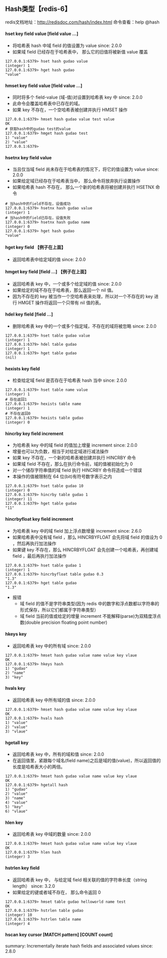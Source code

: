 ## Hash类型【redis-6】
redis文档地址：<http://redisdoc.com/hash/index.html> 
命令查看：help @hash

#### hset key field value [field value ...]
* 将哈希表 hash 中域 field 的值设置为 value since: 2.0.0
* 如果域 field 已经存在于哈希表中， 那么它的旧值将被新值 value 覆盖
```shell
127.0.0.1:6379> hset hash gudao value
(integer) 1
127.0.0.1:6379> hget hash gudao
"value"
```

#### hmset key field value [field value ...]
* 同时将多个 field-value (域-值)对设置到哈希表 key 中 since: 2.0.0
* 此命令会覆盖哈希表中已存在的域。
* 如果 key 不存在，一个空哈希表被创建并执行 HMSET 操作
```shell
127.0.0.1:6379> hmset hash gudao value test value
OK
# 获取hash中的gudao test的value
127.0.0.1:6379> hmget hash gudao test
1) "value"
2) "value"
127.0.0.1:6379>
```

#### hsetnx key field value
* 当且仅当域 field 尚未存在于哈希表的情况下，将它的值设置为 value since: 2.0.0
* 如果给定域已经存在于哈希表当中， 那么命令将放弃执行设置操作
* 如果哈希表 hash 不存在， 那么一个新的哈希表将被创建并执行 HSETNX 命令
```shell
# 当hash中的field不存在，设值成功
127.0.0.1:6379> hsetnx hash gudao value
(integer) 1
# 当hash中的field已存在，设值失败
127.0.0.1:6379> hsetnx hash gudao name
(integer) 0
127.0.0.1:6379> hget hash gudao
"value"
```

#### hget key field 【例子在上面】
* 返回哈希表中给定域的值 since: 2.0.0

#### hmget key field [field ...] 【例子在上面】
* 返回哈希表 key 中，一个或多个给定域的值 since: 2.0.0
* 如果给定的域不存在于哈希表，那么返回一个 nil 值。
* 因为不存在的 key 被当作一个空哈希表来处理，所以对一个不存在的 key 进行 HMGET 操作将返回一个只带有 nil 值的表。

#### hdel key field [field ...]
* 删除哈希表 key 中的一个或多个指定域，不存在的域将被忽略 since: 2.0.0
```shell
127.0.0.1:6379> hset table gudao value
(integer) 1
127.0.0.1:6379> hdel table gudao
(integer) 1
127.0.0.1:6379> hget table gudao
(nil)
```

#### hexists key field
* 检查给定域 field 是否存在于哈希表 hash 当中 since: 2.0.0
```shell
127.0.0.1:6379> hset table name value
(integer) 1
# 存在返回1
127.0.0.1:6379> hexists table name
(integer) 1
# 不存在返回0
127.0.0.1:6379> hexists table gudao
(integer) 0
```

#### hincrby key field increment
* 为哈希表 key 中的域 field 的值加上增量 increment since: 2.0.0
* 增量也可以为负数，相当于对给定域进行减法操作
* 如果 key 不存在，一个新的哈希表被创建并执行 HINCRBY 命令
* 如果域 field 不存在，那么在执行命令前，域的值被初始化为 0 
* 对一个储存字符串值的域 field 执行 HINCRBY 命令将造成一个错误
* 本操作的值被限制在 64 位(bit)有符号数字表示之内
```shell
127.0.0.1:6379> hset table gudao 10
(integer) 0
127.0.0.1:6379> hincrby table gudao 1
(integer) 11
127.0.0.1:6379> hget table gudao
"11"
```

#### hincrbyfloat key field increment
* 为哈希表 key 中的域 field 加上浮点数增量 increment since: 2.6.0
* 如果哈希表中没有域 field ，那么 HINCRBYFLOAT 会先将域 field 的值设为 0 ，然后再执行加法操作
* 如果键 key 不存在，那么 HINCRBYFLOAT 会先创建一个哈希表，再创建域 field ，最后再执行加法操作
```shell
127.0.0.1:6379> hset table gudao 1
(integer) 1
127.0.0.1:6379> hincrbyfloat table gudao 0.3
"1.3"
127.0.0.1:6379> hget table gudao
"1.3"
```
* 报错
    * 域 field 的值不是字符串类型(因为 redis 中的数字和浮点数都以字符串的形式保存，所以它们都属于字符串类型）
    * 域 field 当前的值或给定的增量 increment 不能解释(parse)为双精度浮点数(double precision floating point number)

#### hkeys key
* 返回哈希表 key 中的所有域 since: 2.0.0
```shell
127.0.0.1:6379> hmset hash gudao value name value key vlaue
OK
127.0.0.1:6379> hkeys hash
1) "gudao"
2) "name"
3) "key"
```

#### hvals key
* 返回哈希表 key 中所有域的值 since: 2.0.0
```shell
127.0.0.1:6379> hmset hash gudao value name value key vlaue
OK
127.0.0.1:6379> hvals hash
1) "value"
2) "value"
3) "vlaue"
```

#### hgetall key
* 返回哈希表 key 中，所有的域和值 since: 2.0.0
* 在返回值里，紧跟每个域名(field name)之后是域的值(value)，所以返回值的长度是哈希表大小的两倍。
```shell
127.0.0.1:6379> hmset hash gudao value name value key vlaue
OK
127.0.0.1:6379> hgetall hash
1) "gudao"
2) "value"
3) "name"
4) "value"
5) "key"
6) "vlaue"
```

#### hlen key
* 返回哈希表 key 中域的数量 since: 2.0.0
```shell
127.0.0.1:6379> hmset hash gudao value name value key vlaue
OK
127.0.0.1:6379> hlen hash
(integer) 3
```

#### hstrlen key field
* 返回哈希表 key 中， 与给定域 field 相关联的值的字符串长度（string length） since: 3.2.0
* 如果给定的键或者域不存在， 那么命令返回 0 
```shell
127.0.0.1:6379> hmset table gudao helloworld name test
OK
127.0.0.1:6379> hstrlen table gudao
(integer) 10
127.0.0.1:6379> hstrlen table name
(integer) 4
```

#### hscan key cursor [MATCH pattern] [COUNT count]
summary: Incrementally iterate hash fields and associated values
since: 2.8.0
